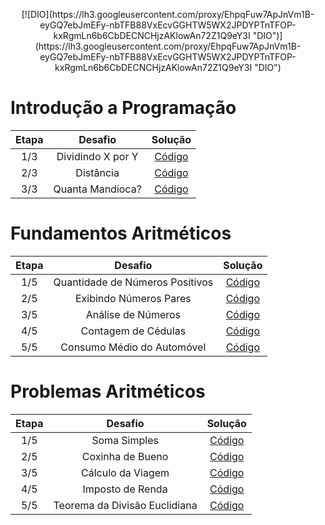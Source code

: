 <p align="center">
[![DIO](https://lh3.googleusercontent.com/proxy/EhpqFuw7ApJnVm1B-eyGQ7ebJmEFy-nbTFB88VxEcvGGHTW5WX2JPDYPTnTFOP-kxRgmLn6b6CbDECNCHjzAKlowAn72Z1Q9eY3I "DIO")](https://lh3.googleusercontent.com/proxy/EhpqFuw7ApJnVm1B-eyGQ7ebJmEFy-nbTFB88VxEcvGGHTW5WX2JPDYPTnTFOP-kxRgmLn6b6CbDECNCHjzAKlowAn72Z1Q9eY3I "DIO")
</p>

# Introdução a Programação
| Etapa |                              Desafio                              |     Solução     |                           
|:---:|:------------------------:|:-------:|
|  1/3  | Dividindo X por Y | [Código](https://github.com/lucasrmagalhaes/desafios-DIO/blob/master/1.%20Introducao%20a%20Programacao/1.1.%20Dvividindo%20X%20por%20Y/solucao.js) |
|  2/3  | Distância | [Código](https://github.com/lucasrmagalhaes/desafios-DIO/blob/master/1.%20Introducao%20a%20Programacao/1.2.%20Dist%C3%A2ncia/solucao.js) |
|  3/3  | Quanta Mandioca? | [Código](https://github.com/lucasrmagalhaes/desafios-DIO/blob/master/1.%20Introducao%20a%20Programacao/1.3.%20Quanta%20Mandioca/solucao.js) |

# Fundamentos Aritméticos

| Etapa |                              Desafio                              |     Solução     |                           
|:---:|:------------------------:|:-------:|
|  1/5  | Quantidade de Números Positivos | [Código](https://github.com/lucasrmagalhaes/desafios-DIO/blob/master/2.%20Fundamentos%20Aritmeticos/2.1.%20Quantidade%20de%20N%C3%BAmeros%20Positivos/solucao.js) |
|  2/5  | Exibindo Números Pares | [Código](https://github.com/lucasrmagalhaes/desafios-DIO/blob/master/2.%20Fundamentos%20Aritmeticos/2.2.%20Exibindo%20N%C3%BAmeros%20Pares/solucao.js) |
|  3/5  | Análise de Números | [Código](https://github.com/lucasrmagalhaes/desafios-DIO/blob/master/2.%20Fundamentos%20Aritmeticos/2.3.%20An%C3%A1lise%20de%20N%C3%BAmeros/solucao.js) |
|  4/5  | Contagem de Cédulas | [Código](https://github.com/lucasrmagalhaes/desafios-DIO/blob/master/2.%20Fundamentos%20Aritmeticos/2.4.%20Contagem%20de%20C%C3%A9dulas/solucao.js) |
|  5/5  | Consumo Médio do Automóvel | [Código](https://github.com/lucasrmagalhaes/desafios-DIO/blob/master/2.%20Fundamentos%20Aritmeticos/2.5.%20Consumo%20M%C3%A9dio%20do%20Autom%C3%B3vel/solucao.js) |

# Problemas Aritméticos

| Etapa |                              Desafio                              |     Solução     |                           
|:---:|:------------------------:|:-------:|
|  1/5  | Soma Simples | [Código](https://github.com/lucasrmagalhaes/desafios-DIO/blob/master/3.%20Problemas%20Aritmeticos/3.1.%20Soma%20Simples/solucao.js) |
|  2/5  | Coxinha de Bueno | [Código](https://github.com/lucasrmagalhaes/desafios-DIO/blob/master/3.%20Problemas%20Aritmeticos/3.2.%20Coxinha%20de%20Bueno/solucao.js) |
|  3/5  | Cálculo da Viagem | [Código](https://github.com/lucasrmagalhaes/desafios-DIO/blob/master/3.%20Problemas%20Aritmeticos/3.3.%20C%C3%A1lculo%20da%20Viagem/solucao.js) |
|  4/5  | Imposto de Renda | [Código](https://github.com/lucasrmagalhaes/desafios-DIO/blob/master/3.%20Problemas%20Aritmeticos/3.4.%20Imposto%20de%20Renda/solucao.js) |
|  5/5  | Teorema da Divisão Euclidiana | [Código](https://github.com/lucasrmagalhaes/desafios-DIO/blob/master/3.%20Problemas%20Aritmeticos/3.5.%20Teorema%20da%20Divis%C3%A3o%20Euclidiana/solucao.js) |
